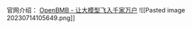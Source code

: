 
官网介绍：
[OpenBMB - 让大模型飞入千家万户](https://www.openbmb.org/community/course)
![[Pasted image 20230714105649.png]]
